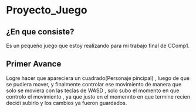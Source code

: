 # Proyecto_Juego

## ¿En que consiste?

Es un pequeño juego que estoy realizando para mi trabajo final de CComp1.

## Primer Avance 

Logre hacer  que apareciera un cuadrado(Personaje pincipal) , luego de que se pudiera mover, y finalmente controlar ese movimiento de manera que solo se moviera con las teclas de WASD , solo subo el momento en que controlo el movimiento , ya que justo en el momennto en que termine recien decidi subirlo y los cambios ya fueron guardados.
